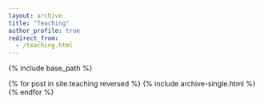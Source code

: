 ```yaml
---
layout: archive
title: "Teaching"
author_profile: true
redirect_from:
  - /teaching.html
---
```


{% include base_path %}

{% for post in site.teaching reversed %}
  {% include archive-single.html %}
{% endfor %}
